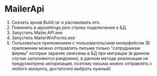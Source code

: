 # MailerApi
1. Скачать архив Build.rar и распаковать его.
2. Поменять в appsettings.json строку подключения к БД
3. Запустить Mailer.API.exe
4. Запустить MailerWinForms.exe 
5. Пользоваться приложением с пользовательским интерфейсом (В приложении можно отправлять письма только "сотрудникам фирмы" которые заранее занесены в БД при миграции (в данном случае заполняются рандомно),
в данном методе реализации не предусмотрена авторизация, поэтому письма можно отправлять с любого аккаунта, достаточно выбрать нужный)
